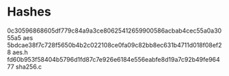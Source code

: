 # Hashes
0c30596868605df779c84a9a3ce80625412659900586acbab4cec55a0a3055a5  aes
5bdcae38f7c728f5650b4b2c022108ce0fa09c82bb8ec631b4711d018f08ef28  aes.h
fd60b953f58404b5796d1fd87c7e926e6184e556eabfe8d19a7c92b49fe96477  sha256.c
